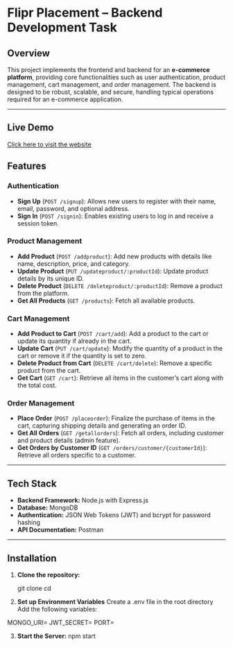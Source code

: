 # Flipr Placement – Backend Development Task

## Overview
This project implements the frontend and backend for an **e-commerce platform**, providing core functionalities such as user authentication, product management, cart management, and order management. The backend is designed to be robust, scalable, and secure, handling typical operations required for an e-commerce application.

---

## Live Demo
[Click here to visit the website](https://ietianswear.netlify.app)


## Features

### Authentication
- **Sign Up** (`POST /signup`): Allows new users to register with their name, email, password, and optional address.
- **Sign In** (`POST /signin`): Enables existing users to log in and receive a session token.

### Product Management
- **Add Product** (`POST /addproduct`): Add new products with details like name, description, price, and category.
- **Update Product** (`PUT /updateproduct/:productId`): Update product details by its unique ID.
- **Delete Product** (`DELETE /deleteproduct/:productId`): Remove a product from the platform.
- **Get All Products** (`GET /products`): Fetch all available products.

### Cart Management
- **Add Product to Cart** (`POST /cart/add`): Add a product to the cart or update its quantity if already in the cart.
- **Update Cart** (`PUT /cart/update`): Modify the quantity of a product in the cart or remove it if the quantity is set to zero.
- **Delete Product from Cart** (`DELETE /cart/delete`): Remove a specific product from the cart.
- **Get Cart** (`GET /cart`): Retrieve all items in the customer’s cart along with the total cost.

### Order Management
- **Place Order** (`POST /placeorder`): Finalize the purchase of items in the cart, capturing shipping details and generating an order ID.
- **Get All Orders** (`GET /getallorders`): Fetch all orders, including customer and product details (admin feature).
- **Get Orders by Customer ID** (`GET /orders/customer/{customerId}`): Retrieve all orders specific to a customer.

---

## Tech Stack
- **Backend Framework:** Node.js with Express.js  
- **Database:** MongoDB  
- **Authentication:** JSON Web Tokens (JWT) and bcrypt for password hashing  
- **API Documentation:** Postman  

---

## Installation

1. **Clone the repository:**
 
   git clone <repository-url>
   cd <project-folder>

2. **Set up Environment Variables**
   Create a .env file in the root directory
   Add the following variables:

  MONGO_URI=<your-mongodb-connection-string>
  JWT_SECRET=<your-jwt-secret-key>
  PORT=<port-number>
  
3. **Start the Server:**
   npm start








   

   

   

